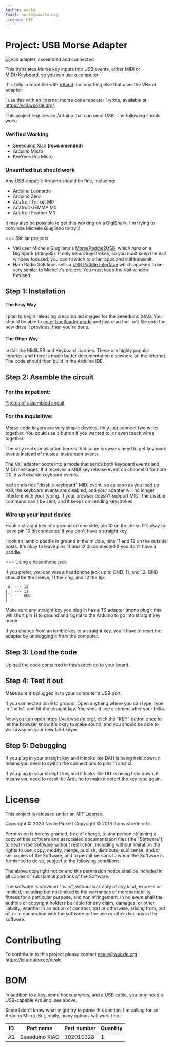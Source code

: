 ```yaml
---
Author: neale
Email: neale@woozle.org
License: MIT
---
```


# Project: USB Morse Adapter

![Vail adapter, assembled and connected](https://lh3.googleusercontent.com/pw/ACtC-3d9xbLxL23QeLm-3gy3-Yt0VHE3IlQ-qyMDqTfdF6Bo7fHkkokACdIs68pmXevu14VzrrCeKj1JmRUiekUNiZe9J9rYIh_pTagvCbKSzpY8Ynp1m6cF4G_jTvtiU5eRtoNCsmU5OLy2SR9kYcCDYSt-AA=s1471-no)

This translates Morse key inputs into USB events,
either MIDI or MIDI+Keyboard,
so you can use a computer.

It is fully compatible with [VBand](https://hamradio.solutions/vband/)
and anything else that uses the VBand adapter.

I use this with an Internet morse code repeater I wrote,
available at https://vail.woozle.org/.

This project requires an Arduino that can send USB.
The following should work:

### Verified Working

* Seeeduino Xiao **(recommended)**
* Arduino Micro
* KeeYees Pro Micro

### Unverified but should work

Any USB-capable Arduino should be fine, including:

* Arduino Leonardo
* Arduino Zero
* Adafruit Trinket M0
* Adafruit GEMMA M0
* Adafruit Feather M0

It may also be possible to get this working on a DigiSpark.
I'm trying to convince Michele Giugliano to try :)

=== Similar projects

* Vail user Michele Giugliano's [MorsePaddle2USB](https://github.com/mgiugliano/MorsePaddle2USB),
  which runs on a DigiSpark (attiny85). It only sends keystrokes, so you must keep the Vail
  window focused: you can't switch to other apps and still transimit.
* Ham Radio Solutions sells a [USB Paddle Interface](https://hamradio.solutions/vband/)
  which appears to be very similar to Michele's project. You must keep the Vail window focused.

## Step 1: Installation

#### The Easy Way

I plan to begin releasing precompiled images for the Seeeduino XIAO.
You should be able to
[enter bootloader mode](https://wiki.seeedstudio.com/Seeeduino-XIAO/#enter-bootloader-mode)
and just drag the `.uf2` file onto the new drive it provides,
then you're done.

#### The Other Way

Install the MidiUSB and Keyboard libraries.
These are highly popular libraries,
and there is much better documentation elsewhere on the Internet.
The code should then build in the Arduino IDE.

## Step 2: Assmble the circuit

### For the impatient:

[Photos of assembled circuit](https://github.com/nealey/vail-adapter/wiki)

### For the inquisitive:

Morse code keyers are very simple devices, 
they just connect two wires together.
You could use a button if you wanted to,
or even touch wires together.

The only real complication here is that some browsers
need to get keyboard events instead of musical instrument events.

The Vail adapter boots into a mode that sends both keyboard events
and MIDI messages. 
If it receives a MIDI key release event
on channel 0
for note C0,
it will disable keyboard events.

Vail sends this "disable keyboard" MIDI event, so as soon as you
load up Vail, the keyboard events are disabled, and your adapter
will no longer interfere with your typing.
If your browser doesn't support MIDI, 
the disable command can't be sent,
and it keeps on sending keystrokes.

### Wire up your input device

Hook a straight key into ground on one side,
pin 10 on the other.
It's okay to leave pin 10 disconnected if you don't have a straight key.

Hook an iambic paddle in ground in the middle,
pins 11 and 12 on the outside posts.
It's okay to leave pins 11 and 12 disconnected if you don't have a paddle.

=== Using a headphone jack

If you prefer, you can wire a headphone jack up to GND, 11, and 12.
GND should be the sleeve, 11 the ring, and 12 the tip.

     o  --- 12
    |_| --- 11
    | | --- GND
    | |

Make sure any straight key you plug in has a TS adapter (mono plug):
this will short pin 11 to ground and signal to the Arduino to 
go into straight key mode.

If you change from an iambic key to a straight key,
you'll have to reset the adapter by unplugging it from the computer.


## Step 3: Load the code

Upload the code contained in this sketch on to your board.

## Step 4: Test it out

Make sure it's plugged in to your computer's USB port.

If you connected pin 9 to ground,
Open anything where you can type,
type in "hello", and hit the straight key.
You should see a comma after your hello.

Now you can open https://vail.woozle.org/,
click the "KEY" button once to let the browser know it's okay to make sound,
and you should be able to wail away on your new USB keyer.

## Step 5: Debugging

If you plug in your straight key and it looks like DAH is being held down,
it means you need to switch the connections to pins 11 and 12.

If you plug in your straight key and it looks like DIT is being held down,
it means you need to reset the Arduino to make it detect the key type again.


# License

This project is released under an MIT License.

Copyright © 2020 Neale Pickett
Copyright © 2013 thomasfredericks

Permission is hereby granted, free of charge, to any person obtaining a copy of
this software and associated documentation files (the "Software"), to deal in
the Software without restriction, including without limitation the rights to
use, copy, modify, merge, publish, distribute, sublicense, and/or sell copies of
the Software, and to permit persons to whom the Software is furnished to do so,
subject to the following conditions:

The above copyright notice and this permission notice shall be included in all
copies or substantial portions of the Software.

The software is provided "as is", without warranty of any kind, express or
implied, including but not limited to the warranties of merchantability, fitness
for a particular purpose, and noninfringement. In no event shall the authors or
copyright holders be liable for any claim, damages, or other liability, whether
in an action of contract, tort or otherwise, arising from, out of, or in
connection with the software or the use or other dealings in the software.


# Contributing
To contribute to this project please contact neale@woozle.org
https://id.arduino.cc/neale


# BOM

In addition to a key, some hookup wires, and a USB cable,
you only need a USB-capable Arduino: see above.

Since I don't know what might try to parse this section,
I'm calling for an Arduino Micro. But, really, many options
will work fine.

| ID | Part name      | Part number | Quantity |
| --- | ------- | ------ | ------ |
| A1 | Seeeduino XIAO | 102010328    | 1 |
